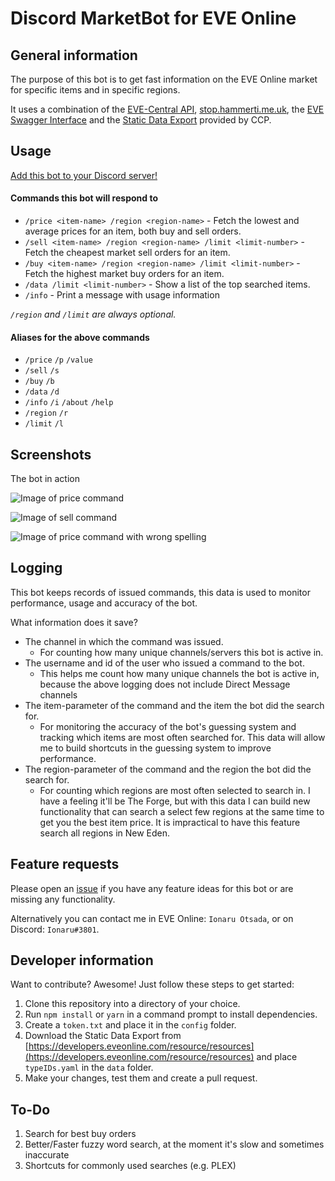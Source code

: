 # Discord MarketBot for EVE Online

## General information
The purpose of this bot is to get fast information on the EVE Online market for specific items and in specific regions.

It uses a combination of the [EVE-Central API](https://eve-central.com/home/develop.html), [stop.hammerti.me.uk](https://stop.hammerti.me.uk/citadelhunt/getstarted), the [EVE Swagger Interface](https://esi.tech.ccp.is/) and the [Static Data Export](https://developers.eveonline.com/resource/resources) provided by CCP.

## Usage
[Add this bot to your Discord server!](https://discordapp.com/oauth2/authorize?client_id=302011421523443713&scope=bot)

#### Commands this bot will respond to
* `/price <item-name> /region <region-name>` - Fetch the lowest and average prices for an item, both buy and sell orders.
* `/sell <item-name> /region <region-name> /limit <limit-number>` - Fetch the cheapest market sell orders for an item.
* `/buy <item-name> /region <region-name> /limit <limit-number>` - Fetch the highest market buy orders for an item.
* `/data /limit <limit-number>` - Show a list of the top searched items.
* `/info` - Print a message with usage information

*`/region` and `/limit` are always optional.*

#### Aliases for the above commands
* `/price` `/p` `/value`
* `/sell` `/s`
* `/buy` `/b`
* `/data` `/d`
* `/info` `/i` `/about` `/help`
* `/region` `/r`
* `/limit` `/l`

## Screenshots
The bot in action

![Image of price command](https://cloud.githubusercontent.com/assets/3472373/25491154/668c3504-2b6f-11e7-8419-2ff21500e9b8.png)

![Image of sell command](https://cloud.githubusercontent.com/assets/3472373/25491068/2213ccc0-2b6f-11e7-8562-46dbf7587596.png)

![Image of price command with wrong spelling](https://cloud.githubusercontent.com/assets/3472373/25491110/4227c17e-2b6f-11e7-8609-46ee6e5ad291.png)

## Logging
This bot keeps records of issued commands, this data is used to monitor performance, usage and accuracy of the bot.

What information does it save?
* The channel in which the command was issued.
  * For counting how many unique channels/servers this bot is active in.
* The username and id of the user who issued a command to the bot.
  * This helps me count how many unique channels the bot is active in, because the above logging does not include Direct Message channels
* The item-parameter of the command and the item the bot did the search for.
  * For monitoring the accuracy of the bot's guessing system and tracking which items are most often searched for. This data will allow me to build shortcuts in the guessing system to improve performance.
* The region-parameter of the command and the region the bot did the search for.
  * For counting which regions are most often selected to search in. I have a feeling it'll be The Forge, but with this data I can build new functionality that can search a select few regions at the same time to get you the best item price. It is impractical to have this feature search all regions in New Eden.

## Feature requests
Please open an [issue](https://github.com/Ionaru/MarketBot/issues/new) if you have any feature ideas for this bot
or are missing any functionality.

Alternatively you can contact me in EVE Online: `Ionaru Otsada`, or on Discord: `Ionaru#3801`.

## Developer information
Want to contribute? Awesome!
Just follow these steps to get started:
1. Clone this repository into a directory of your choice.
2. Run `npm install` or `yarn` in a command prompt to install dependencies.
3. Create a `token.txt` and place it in the `config` folder.
4. Download the Static Data Export from [https://developers.eveonline.com/resource/resources](https://developers.eveonline.com/resource/resources) and place `typeIDs.yaml` in the `data` folder.
5. Make your changes, test them and create a pull request.

## To-Do
1. Search for best buy orders
2. Better/Faster fuzzy word search, at the moment it's slow and sometimes inaccurate
3. Shortcuts for commonly used searches (e.g. PLEX)
